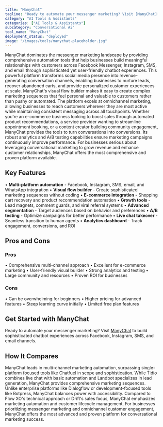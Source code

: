 ```yaml
---
title: "ManyChat"
tagline: "Ready to automate your messenger marketing? Visit [ManyChat](https://manychat.com) to build sophisticated chatbot experiences across Facebook, Instagr..."
category: "AI Tools & Assistants"
categories: ["AI Tools & Assistants"]
subcategory: "Conversational Ai"
tool_name: "ManyChat"
deployment_status: "deployed"
image: "/images/tools/manychat-placeholder.jpg"
---
```

ManyChat dominates the messenger marketing landscape by providing comprehensive automation tools that help businesses build meaningful relationships with customers across Facebook Messenger, Instagram, SMS, and email through sophisticated yet user-friendly chatbot experiences. This powerful platform transforms social media presence into revenue-generating conversation channels, enabling businesses to nurture leads, recover abandoned carts, and provide personalized customer experiences at scale. ManyChat's visual flow builder makes it easy to create complex marketing sequences that feel personal and valuable to customers rather than pushy or automated. The platform excels at omnichannel marketing, allowing businesses to reach customers wherever they are most active while maintaining consistent messaging across all touchpoints. Whether you're an e-commerce business looking to boost sales through automated product recommendations, a service provider wanting to streamline appointment booking, or a content creator building community engagement, ManyChat provides the tools to turn conversations into conversions. Its robust analytics and A/B testing capabilities ensure marketing campaigns continuously improve performance. For businesses serious about leveraging conversational marketing to grow revenue and enhance customer relationships, ManyChat offers the most comprehensive and proven platform available.

## Key Features

• **Multi-platform automation** - Facebook, Instagram, SMS, email, and WhatsApp integration
• **Visual flow builder** - Create sophisticated marketing sequences without coding
• **E-commerce integration** - Shopping cart recovery and product recommendation automation
• **Growth tools** - Lead magnets, comment guards, and viral referral systems
• **Advanced segmentation** - Target audiences based on behavior and preferences
• **A/B testing** - Optimize campaigns for better performance
• **Live chat takeover** - Seamless transition to human agents
• **Analytics dashboard** - Track engagement, conversions, and ROI

## Pros and Cons

### Pros
• Comprehensive multi-channel approach
• Excellent for e-commerce marketing
• User-friendly visual builder
• Strong analytics and testing
• Large community and resources
• Proven ROI for businesses

### Cons
• Can be overwhelming for beginners
• Higher pricing for advanced features
• Steep learning curve initially
• Limited free plan features

## Get Started with ManyChat

Ready to automate your messenger marketing? Visit [ManyChat](https://manychat.com) to build sophisticated chatbot experiences across Facebook, Instagram, SMS, and email channels.

## How It Compares

ManyChat leads in multi-channel marketing automation, surpassing single-platform focused tools like Chatfuel in scope and sophistication. While Tidio combines live chat with basic automation and Landbot specializes in lead generation, ManyChat provides comprehensive marketing sequences. Unlike enterprise platforms like Dialogflow or development-focused tools like Botpress, ManyChat balances power with accessibility. Compared to Flow XO's technical approach or Drift's sales focus, ManyChat emphasizes marketing automation and customer lifecycle management. For businesses prioritizing messenger marketing and omnichannel customer engagement, ManyChat offers the most advanced and proven platform for conversational marketing success.